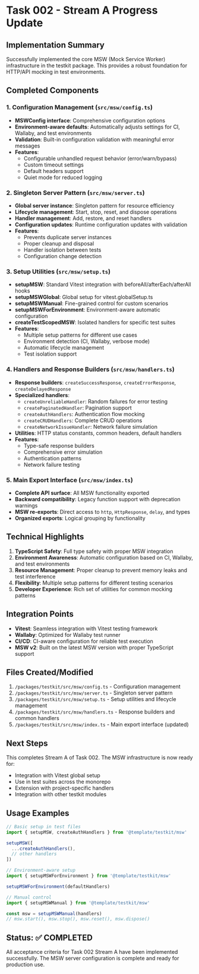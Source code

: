 # Task 002 - Stream A Progress Update

## Implementation Summary

Successfully implemented the core MSW (Mock Service Worker) infrastructure in the testkit package. This provides a robust foundation for HTTP/API mocking in test environments.

## Completed Components

### 1. Configuration Management (`src/msw/config.ts`)
- **MSWConfig interface**: Comprehensive configuration options
- **Environment-aware defaults**: Automatically adjusts settings for CI, Wallaby, and test environments
- **Validation**: Built-in configuration validation with meaningful error messages
- **Features**:
  - Configurable unhandled request behavior (error/warn/bypass)
  - Custom timeout settings
  - Default headers support
  - Quiet mode for reduced logging

### 2. Singleton Server Pattern (`src/msw/server.ts`)
- **Global server instance**: Singleton pattern for resource efficiency
- **Lifecycle management**: Start, stop, reset, and dispose operations
- **Handler management**: Add, restore, and reset handlers
- **Configuration updates**: Runtime configuration updates with validation
- **Features**:
  - Prevents duplicate server instances
  - Proper cleanup and disposal
  - Handler isolation between tests
  - Configuration change detection

### 3. Setup Utilities (`src/msw/setup.ts`)
- **setupMSW**: Standard Vitest integration with beforeAll/afterEach/afterAll hooks
- **setupMSWGlobal**: Global setup for vitest.globalSetup.ts
- **setupMSWManual**: Fine-grained control for custom scenarios
- **setupMSWForEnvironment**: Environment-aware automatic configuration
- **createTestScopedMSW**: Isolated handlers for specific test suites
- **Features**:
  - Multiple setup patterns for different use cases
  - Environment detection (CI, Wallaby, verbose mode)
  - Automatic lifecycle management
  - Test isolation support

### 4. Handlers and Response Builders (`src/msw/handlers.ts`)
- **Response builders**: `createSuccessResponse`, `createErrorResponse`, `createDelayedResponse`
- **Specialized handlers**:
  - `createUnreliableHandler`: Random failures for error testing
  - `createPaginatedHandler`: Pagination support
  - `createAuthHandlers`: Authentication flow mocking
  - `createCRUDHandlers`: Complete CRUD operations
  - `createNetworkIssueHandler`: Network failure simulation
- **Utilities**: HTTP status constants, common headers, default handlers
- **Features**:
  - Type-safe response builders
  - Comprehensive error simulation
  - Authentication patterns
  - Network failure testing

### 5. Main Export Interface (`src/msw/index.ts`)
- **Complete API surface**: All MSW functionality exported
- **Backward compatibility**: Legacy function support with deprecation warnings
- **MSW re-exports**: Direct access to `http`, `HttpResponse`, `delay`, and types
- **Organized exports**: Logical grouping by functionality

## Technical Highlights

1. **TypeScript Safety**: Full type safety with proper MSW integration
2. **Environment Awareness**: Automatic configuration based on CI, Wallaby, and test environments
3. **Resource Management**: Proper cleanup to prevent memory leaks and test interference
4. **Flexibility**: Multiple setup patterns for different testing scenarios
5. **Developer Experience**: Rich set of utilities for common mocking patterns

## Integration Points

- **Vitest**: Seamless integration with Vitest testing framework
- **Wallaby**: Optimized for Wallaby test runner
- **CI/CD**: CI-aware configuration for reliable test execution
- **MSW v2**: Built on the latest MSW version with proper TypeScript support

## Files Created/Modified

1. `/packages/testkit/src/msw/config.ts` - Configuration management
2. `/packages/testkit/src/msw/server.ts` - Singleton server pattern
3. `/packages/testkit/src/msw/setup.ts` - Setup utilities and lifecycle management
4. `/packages/testkit/src/msw/handlers.ts` - Response builders and common handlers
5. `/packages/testkit/src/msw/index.ts` - Main export interface (updated)

## Next Steps

This completes Stream A of Task 002. The MSW infrastructure is now ready for:
- Integration with Vitest global setup
- Use in test suites across the monorepo
- Extension with project-specific handlers
- Integration with other testkit modules

## Usage Examples

```typescript
// Basic setup in test files
import { setupMSW, createAuthHandlers } from '@template/testkit/msw'

setupMSW([
  ...createAuthHandlers(),
  // other handlers
])

// Environment-aware setup
import { setupMSWForEnvironment } from '@template/testkit/msw'

setupMSWForEnvironment(defaultHandlers)

// Manual control
import { setupMSWManual } from '@template/testkit/msw'

const msw = setupMSWManual(handlers)
// msw.start(), msw.stop(), msw.reset(), msw.dispose()
```

## Status: ✅ COMPLETED

All acceptance criteria for Task 002 Stream A have been implemented successfully. The MSW server configuration is complete and ready for production use.